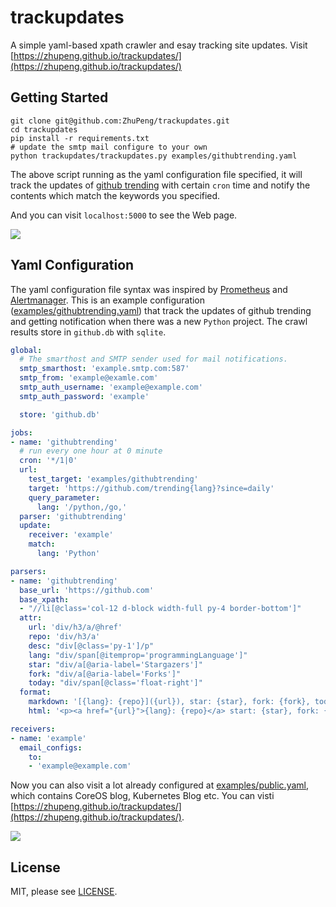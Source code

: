 # trackupdates
A simple yaml-based xpath crawler and esay tracking site updates. Visit [https://zhupeng.github.io/trackupdates/](https://zhupeng.github.io/trackupdates/)




## Getting Started
```
git clone git@github.com:ZhuPeng/trackupdates.git
cd trackupdates
pip install -r requirements.txt
# update the smtp mail configure to your own
python trackupdates/trackupdates.py examples/githubtrending.yaml
```
The above script running as the yaml configuration file specified, it will track the updates of [github trending](https://github.com/trending?since=daily) with certain `cron` time and notify the contents which match the keywords you specified.

And you can visit `localhost:5000` to see the Web page.

![](https://7465-test-3c9b5e-1258459492.tcb.qcloud.la/trackupdates/example.png)



## Yaml Configuration
The yaml configuration file syntax was inspired by [Prometheus](https://github.com/prometheus/prometheus) and [Alertmanager](https://github.com/prometheus/alertmanager). This is an example configuration ([examples/githubtrending.yaml](examples/githubtrending.yaml)) that track the updates of github trending and getting notification when there was a new `Python` project. The crawl results store in `github.db` with `sqlite`.

```yaml
global:
  # The smarthost and SMTP sender used for mail notifications.
  smtp_smarthost: 'example.smtp.com:587'
  smtp_from: 'example@examle.com'
  smtp_auth_username: 'example@example.com'
  smtp_auth_password: 'example'

  store: 'github.db'

jobs:
- name: 'githubtrending'
  # run every one hour at 0 minute
  cron: '*/1|0'
  url:
    test_target: 'examples/githubtrending'
    target: 'https://github.com/trending{lang}?since=daily'
    query_parameter:
      lang: '/python,/go,'
  parser: 'githubtrending'
  update:
    receiver: 'example'
    match:
      lang: 'Python'

parsers:
- name: 'githubtrending'
  base_url: 'https://github.com'
  base_xpath:
  - "//li[@class='col-12 d-block width-full py-4 border-bottom']"
  attr:
    url: 'div/h3/a/@href'
    repo: 'div/h3/a'
    desc: "div[@class='py-1']/p"
    lang: "div/span[@itemprop='programmingLanguage']"
    star: "div/a[@aria-label='Stargazers']"
    fork: "div/a[@aria-label='Forks']"
    today: "div/span[@class='float-right']"
  format:
    markdown: '[{lang}: {repo}]({url}), star: {star}, fork: {fork}, today-star: {today} <br> {desc}'
    html: '<p><a href="{url}">{lang}: {repo}</a> start: {star}, fork: {fork}, today-star: {today}, {desc}</p>'

receivers:
- name: 'example'
  email_configs:
    to:
    - 'example@example.com'
```

Now you can also visit a lot already configured at [examples/public.yaml](examples/public.yaml), which contains CoreOS blog, Kubernetes Blog etc. You can visti [https://zhupeng.github.io/trackupdates/](https://zhupeng.github.io/trackupdates/).

![](https://7465-test-3c9b5e-1258459492.tcb.qcloud.la/trackupdates/webui.png)



## License

MIT, please see [LICENSE](LICENSE).
